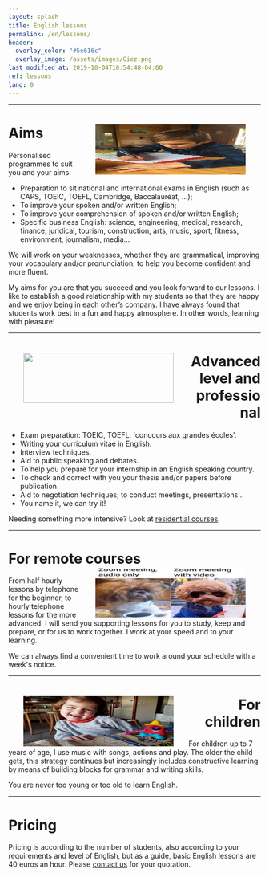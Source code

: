 ```yaml
---
layout: splash
title: English lessons
permalink: /en/lessons/
header:
  overlay_color: "#5e616c"
  overlay_image: /assets/images/Giez.png
last_modified_at: 2019-10-04T10:54:48-04:00
ref: lessons
lang: 0
---
```


---

# Aims <img style="float: right;" src="/assets/images/luke_aims.jpg" width="300" height="100" hspace="30">


Personalised programmes to suit you and your aims.
-	Preparation to sit national and international exams in English (such as CAPS, TOEIC, TOEFL, Cambridge, Baccalauréat, ...);
-	To improve your spoken and/or written English;
-	To improve your comprehension of spoken and/or written English;
-	Specific business English: science, engineering, medical, research, finance, juridical, tourism, construction, arts, music, sport, fitness, environment, journalism, media…

We will work on your weaknesses, whether they are grammatical, improving your vocabulary and/or pronunciation; to help you become confident and more fluent.

My aims for you are that you succeed and you look forward to our lessons.  I like to establish a good relationship with my students so that they are happy and we enjoy being in each other’s company. I have always found that students work best in a fun and happy atmosphere.  In other words, learning with pleasure!


---

<div style="text-align: right"> <h1 id="advanced_level"> <img style="float: left;" src="/assets/images/" width="300" height="100" hspace="30"> Advanced level and professional </h1> </div> 

- Exam preparation: TOEIC, TOEFL, 'concours aux grandes écoles'.
- Writing your curriculum vitae in English.
- Interview techniques.
- Aid to public speaking and debates.
- To help you prepare for your internship in an English speaking country.
- To check and correct with you your thesis and/or papers before publication.
- Aid to negotiation techniques, to conduct meetings, presentations... 
- You name it, we can try it!

Needing something more intensive? Look at [residential courses](/en/residential/).



---


# For remote courses  <img style="float: right;" src="/assets/images/zoom_meeting.jpg" width="300" height="100" hspace="30">

From half hourly lessons by telephone for the beginner, to hourly telephone lessons for the more advanced.  I will send you supporting lessons for you to study, keep and prepare, or for us to work together. I work at your speed and to your learning.

We can always find a convenient time to work around your schedule with a week's notice.



___

<div style="text-align: right"> <h1 id="Remote_courses"> <img style="float: left;" src="/assets/images/adele.jpg" width="300" height="100" hspace="30"> For children </h1> </div> 

For children up to 7 years of age, I use music with songs, actions and play.  The older the child gets, this strategy continues but increasingly includes constructive learning by means of building blocks for grammar and writing skills.

You are never too young or too old to learn English.



---

# Pricing 
  
Pricing is according to the number of students, also according to your requirements and level of English, but as a guide, basic English lessons are 40 euros an hour. Please [contact us](/contact/) for your quotation.

